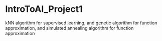 # IntroToAI_Project1
kNN algorithm for supervised learning, and genetic algorithm for function approximation, and simulated annealing algorithm for function approximation
